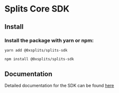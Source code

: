 # Splits Core SDK

## Install

### Install the package with yarn or npm:

```bash
yarn add @0xsplits/splits-sdk

npm install @0xsplits/splits-sdk
```

## Documentation

Detailed documentation for the SDK can be found [here](https://docs.0xsplits.xyz/sdk)
